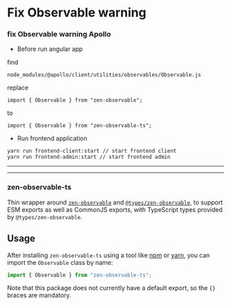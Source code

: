 # Fix Observable warning

### fix  Observable warning Apollo


* Before run angular app

 find

`node_modules/@apollo/client/utilities/observables/Observable.js`

replace

`import { Observable } from "zen-observable";`

to

`import { Observable } from "zen-observable-ts";`

* Run frontend application
```
yarn run frontend-client:start // start frontend client 
yarn run frontend-admin:start // start frontend admin 
```
---
---
### zen-observable-ts

Thin wrapper around [`zen-observable`](https://www.npmjs.com/package/zen-observable) and [`@types/zen-observable`](https://www.npmjs.com/package/@types/zen-observable), to support ESM exports as well as CommonJS exports, with TypeScript types provided by `@types/zen-observable`.

## Usage

After installing `zen-observable-ts` using a tool like [npm](https://www.npmjs.com/package/npm) or [yarn](https://yarnpkg.com/), you can import the `Observable` class by name:
```js
import { Observable } from "zen-observable-ts";
```
Note that this package does not currently have a default export, so the `{}` braces are mandatory.
